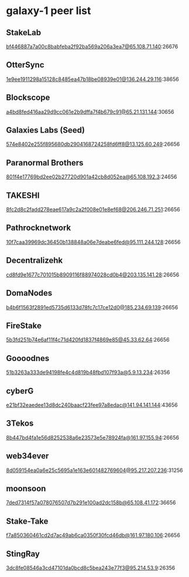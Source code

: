 # galaxy-1 peer list

## StakeLab

bf446887a7a00c8babfeba2f92ba569a206a3ea7@65.108.71.140:26676

## OtterSync

1e9ee1911298a15128c8485ea47b18be08939e01@136.244.29.116:38656

## Blockscope

a4bd8fed416aa29d9cc061e2b9dffa7f4b679c91@65.21.131.144:30656

## Galaxies Labs (Seed)

574e8402e255f895680db2904168724258fd6ff8@13.125.60.249:26656

## Paranormal Brothers

801f4e17769bd2ee02b27720d901a42cb8d052ea@65.108.192.3:24656

## TAKESHI

8fc2d8c2fadd278eae617a9c2a2f008e01e8ef68@206.246.71.251:26656

## Pathrocknetwork

10f7caa39969dc36450b138848a06e7deabe6fed@95.111.244.128:26656

## Decentralizehk

cd8fd9e1677c701015b8909116f88974028cd0b4@203.135.141.28:26656

## DomaNodes

b4b6f1563f2891ed5735d6133d78fc7c17ce12d0@185.234.69.139:26656

## FireStake

5b3fd251b74e6af11f4c71d420fd1837f4869e85@45.33.62.64:26656

## Goooodnes

51b3263a333de94198fe4c4d819b48fbd107f93a@5.9.13.234:26356

## cyberG

e21bf32eaedee13d8dc240baacf23fee97a8edac@141.94.141.144:43656

## 3Tekos

8b447bd4fa1e56d8252538a6e23573e5e78924fa@161.97.155.94:26656

## web34ever

8d059154ea0a6e25c5695a1e163e601482769604@95.217.207.236:31256

## moonsoon

7ded7314f57a078076507d7b291e100ad2dc158b@65.108.41.172:36656

## Stake-Take

f7a850360461cd2d7ac49ab6ca0350f30fcd46db@161.97.180.106:26656

## StingRay

3dc8fe08546a3cd47101da0bcd8c5bea243e77f3@95.214.53.9:26356
